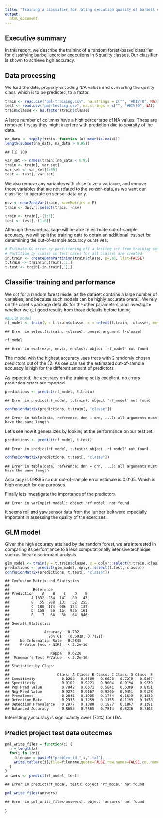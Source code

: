 ```yaml
---
title: "Training a classifier for rating execution quality of barbell exercises based on sensor data."
output: 
  html_document
---
```






## Executive summary
In this report, we describe the training of a random forest-based classifier for classifying barbell exercise executions in 5 quality classes. Our classifier is shown to achieve high accuracy. 

## Data processing
We load the data, properly encoding N/A values and converting the quality class, which is to be predicted, to a factor. 

```r
train <- read.csv("pml-training.csv", na.strings = c("", "#DIV!0", NA))
test <- read.csv("pml-testing.csv", na.strings = c("", "#DIV!0", NA))
train$classe <- as.factor(train$classe)
```

A large number of columns have a high percentage of NA values. These are removed first as they might interfere with prediction due to sparsity of the data.

```r
na_data <- sapply(train, function (x) mean(is.na(x)))
length(subset(na_data, na_data > 0.95))
```

```
## [1] 100
```

```r
var_set <- names(train)[na_data < 0.95]
train <- train[, var_set]
var_set <- var_set[1:59]
test <- test[, var_set]
```

We also remove any variables with close to zero variance, and remove those variables that are not related to the sensor-data, as we want our classifier
to operate on sensor-data only.

```r
nsv <- nearZeroVar(train, saveMetrics = F)
train <- dplyr::select(train, -nsv)

train <- train[,-(1:6)]
test <- test[,-(1:6)]
```

Although the caret package will be able to estimate out-of-sample accuracy, we will split the training data to obtain an additional test set for determining the out-of-sample accuracy ourselves:


```r
# Estimate OO error by partitioning off a testing set from training set
# Partition by classe so test cases for all classes are created
in.train <- createDataPartition(train$classe, p=.60, list=FALSE)
t.train <- train[in.train[,1],]
t.test <- train[-in.train[,1],]
```

## Classifier training and performance
We opt for a random forest model as the dataset contains a large number of variables, and because such models can be highly accurate overall. We rely on the caret's package defaults for the other parameters, and investigate whether we get good results from those defaults before tuning. 

```r
#Build model
rf_model <- train(y = t.train$classe, x = select(t.train, -classe), method="rf")
```

```
## Error in select(t.train, -classe): unused argument (-classe)
```

```r
rf_model
```

```
## Error in eval(expr, envir, enclos): object 'rf_model' not found
```

The model with the highest accuracy uses trees with 2 randomly chosen predictors out of the 52. As one can see the estimated out-of-sample accuracy is high for the different amount of predictors.

As expected, the accuracy on the training set is excellent, no errors prediction errors are reported:

```r
predictions <- predict(rf_model, t.train)
```

```
## Error in predict(rf_model, t.train): object 'rf_model' not found
```

```r
confusionMatrix(predictions, t.train[, "classe"])
```

```
## Error in table(data, reference, dnn = dnn, ...): all arguments must have the same length
```

Let's see how it generalizes by looking at the performance on our test set:

```r
predictions <- predict(rf_model, t.test)
```

```
## Error in predict(rf_model, t.test): object 'rf_model' not found
```

```r
confusionMatrix(predictions, t.test[, "classe"])
```

```
## Error in table(data, reference, dnn = dnn, ...): all arguments must have the same length
```
Accuracy is 0.9895 so our out-of-sample error estimate is 0.0105. Which is high enough for our purposes. 

Finally lets investigate the importance of the predictors

```
## Error in varImp(rf_model): object 'rf_model' not found
```

It seems roll and yaw sensor data from the lumbar belt were especially important in assessing the quality of the exercises. 

## GLM model
Given the high accuracy attained by the random forest, we are interested in comparing its performance to a less computationally intensive technique such as linear discriminant analysis. 


```r
glm_model <- train(y = t.train$classe, x = dplyr::select(t.train,-classe), method="lda")
predictions <- predict(glm_model, dplyr::select(t.test,-classe))
confusionMatrix(predictions, t.test[, "classe"])
```

```
## Confusion Matrix and Statistics
## 
##           Reference
## Prediction    A    B    C    D    E
##          A 1832  234  147   80   43
##          B   55  988  131   52  255
##          C  180  174  906  154  137
##          D  158   56  154  936  161
##          E    7   66   30   64  846
## 
## Overall Statistics
##                                           
##                Accuracy : 0.702           
##                  95% CI : (0.6918, 0.7121)
##     No Information Rate : 0.2845          
##     P-Value [Acc > NIR] : < 2.2e-16       
##                                           
##                   Kappa : 0.6228          
##  Mcnemar's Test P-Value : < 2.2e-16       
## 
## Statistics by Class:
## 
##                      Class: A Class: B Class: C Class: D Class: E
## Sensitivity            0.8208   0.6509   0.6623   0.7278   0.5867
## Specificity            0.9102   0.9221   0.9004   0.9194   0.9739
## Pos Pred Value         0.7842   0.6671   0.5841   0.6389   0.8351
## Neg Pred Value         0.9274   0.9167   0.9266   0.9451   0.9128
## Prevalence             0.2845   0.1935   0.1744   0.1639   0.1838
## Detection Rate         0.2335   0.1259   0.1155   0.1193   0.1078
## Detection Prevalence   0.2977   0.1888   0.1977   0.1867   0.1291
## Balanced Accuracy      0.8655   0.7865   0.7814   0.8236   0.7803
```

Interestingly,accuracy is significantly lower (70%) for LDA.

## Predict project test data outcomes


```r
pml_write_files = function(x) {
  n = length(x)
  for(i in 1:n){
    filename = paste0("problem_id_",i,".txt")
    write.table(x[i],file=filename,quote=FALSE,row.names=FALSE,col.names=FALSE)
  }
}
answers <- predict(rf_model, test)
```

```
## Error in predict(rf_model, test): object 'rf_model' not found
```

```r
pml_write_files(answers)
```

```
## Error in pml_write_files(answers): object 'answers' not found
```
}
